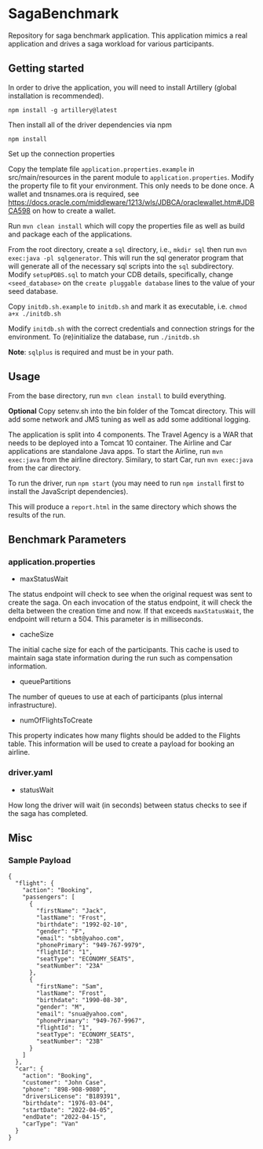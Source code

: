 # SagaBenchmark

Repository for saga benchmark application.  This application mimics a real application and drives a saga workload for various participants.

## Getting started

In order to drive the application, you will need to install Artillery (global installation is recommended).

```
npm install -g artillery@latest
```

Then install all of the driver dependencies via npm

```
npm install
```

Set up the connection properties

Copy the template file `application.properties.example` in src/main/resources in the parent module to `application.properties`. Modify the property file to fit your environment. This only needs to be done once. A wallet and tnsnames.ora is required, see https://docs.oracle.com/middleware/1213/wls/JDBCA/oraclewallet.htm#JDBCA598 on how to create a wallet.

Run `mvn clean install` which will copy the properties file as well as build and package each of the applications.

From the root directory, create a `sql` directory, i.e., `mkdir sql` then run `mvn exec:java -pl sqlgenerator`. This will run the sql generator program that will generate all of the necessary sql scripts into the `sql` subdirectory. Modify `setupPDBS.sql` to match your CDB details, specifically, change `<seed_database>` on the `create pluggable database` lines to the value of your seed database.

Copy `initdb.sh.example` to `initdb.sh` and mark it as executable, i.e. `chmod a+x ./initdb.sh`

Modify `initdb.sh` with the correct credentials and connection strings for the environment. To (re)initialize the database, run `./initdb.sh`

**Note**: `sqlplus` is required and must be in your path.

## Usage

From the base directory, run `mvn clean install` to build everything.

**Optional** Copy setenv.sh into the bin folder of the Tomcat directory. This will add some network and JMS tuning as well as add some additional logging.

The application is split into 4 components. The Travel Agency is a WAR that needs to be deployed into a Tomcat 10 container. The Airline and Car applications are standalone Java apps. To start the Airline, run `mvn exec:java` from the airline directory. Similary, to start Car, run `mvn exec:java` from the car directory.

To run the driver, run `npm start` (you may need to run `npm install` first to install the JavaScript dependencies).

This will produce a `report.html` in the same directory which shows the results of the run.

## Benchmark Parameters

### application.properties

* maxStatusWait

The status endpoint will check to see when the original request was sent to create the saga. On each invocation of the status endpoint, it will check the delta between the creation time and now. If that exceeds `maxStatusWait`, the endpoint will return a 504. This parameter is in milliseconds.

* cacheSize

The initial cache size for each of the participants. This cache is used to maintain saga state information during the run such as compensation information.

* queuePartitions

The number of queues to use at each of participants (plus internal infrastructure).

* numOfFlightsToCreate

This property indicates how many flights should be added to the Flights table. This information will be used to create a payload for booking an airline.

### driver.yaml

* statusWait

How long the driver will wait (in seconds) between status checks to see if the saga has completed.

## Misc

### Sample Payload
```
{
  "flight": {
    "action": "Booking",
    "passengers": [
      {
        "firstName": "Jack",
        "lastName": "Frost",
        "birthdate": "1992-02-10",
        "gender": "F",
        "email": "sbt@yahoo.com",
        "phonePrimary": "949-767-9979",
        "flightId": "1",
        "seatType": "ECONOMY_SEATS",
        "seatNumber": "23A"
      },
      {
        "firstName": "Sam",
        "lastName": "Frost",
        "birthdate": "1990-08-30",
        "gender": "M",
        "email": "snua@yahoo.com",
        "phonePrimary": "949-767-9967",
        "flightId": "1",
        "seatType": "ECONOMY_SEATS",
        "seatNumber": "23B"
      }
    ]
  },
  "car": {
    "action": "Booking",
    "customer": "John Case",
    "phone": "898-908-9080",
    "driversLicense": "B189391",
    "birthdate": "1976-03-04",
    "startDate": "2022-04-05",
    "endDate": "2022-04-15",
    "carType": "Van"
  }
}
```
